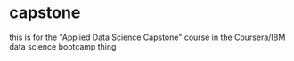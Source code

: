 # capstone
this is for the "Applied Data Science Capstone" course in the Coursera/IBM data science bootcamp thing

